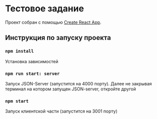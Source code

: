 # Тестовое задание

Проект собран с помощью [Create React App](https://github.com/facebook/create-react-app).

## Инструкция по запуску проекта

### `npm install`
Установка зависимостей

### `npm run start: server`
Запуск JSON-Server (запустится на 4000 порту). Далее не закрывая терминал на котором запущен JSON-server, откройте другой

### `npm start`
Запуск клиентской части (запустится на 3001 порту)
